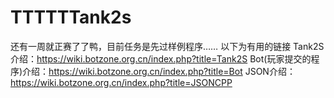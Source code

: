 # TTTTTTank2s
还有一周就正赛了了鸭，目前任务是先过样例程序……
以下为有用的链接
Tank2S介绍：https://wiki.botzone.org.cn/index.php?title=Tank2S
Bot(玩家提交的程序)介绍：https://wiki.botzone.org.cn/index.php?title=Bot
JSON介绍：https://wiki.botzone.org.cn/index.php?title=JSONCPP
